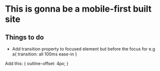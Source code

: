 # This is gonna be a mobile-first built site

## Things to do
- Add transition property to focused element but before the focus for e.g
a{
    transition: all 100ms ease-in
}

Add this:
{
      outline-offset: 4px;
}

 <!-- <a href="https://admin.shopify.com" target="_blank">
          <button class="drop2buttons inter">Help Center</button>
        </a>
        <a href="https://admin.shopify.com" target="_blank">
          <button class="drop2buttons inter">Changelog</button>
        </a>
        <a href="https://admin.shopify.com" target="_blank">
          <button class="drop2buttons inter">Community forums</button>
        </a>
        <a href="https://admin.shopify.com" target="_blank">
          <button class="drop2buttons inter">Hire a Shopify Partner</button>
        </a>
        <a href="https://admin.shopify.com" target="_blank">
          <button class="drop2buttons inter">Keyboard shortcuts</button>
        </a> -->
